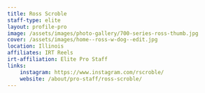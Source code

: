 ```yaml
---
title: Ross Scroble
staff-type: elite
layout: profile-pro
image: /assets/images/photo-gallery/700-series-ross-thumb.jpg
cover: /assets/images/home--ross-w-dog--edit.jpg
location: Illinois
affiliates: IRT Reels
irt-affiliation: Elite Pro Staff
links:
    instagram: https://www.instagram.com/rscroble/
    website: /about/pro-staff/ross-scroble/
---
```


